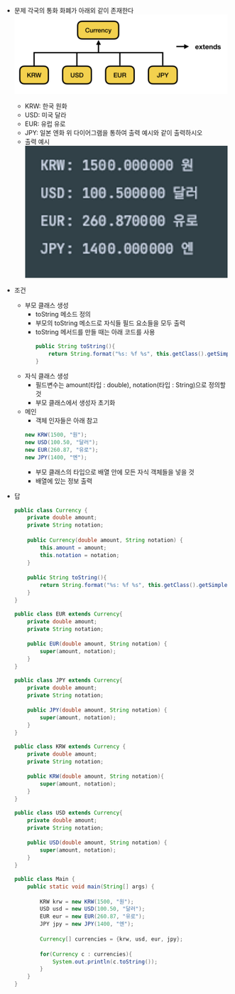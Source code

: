 - 문제
  각국의 통화 화폐가 아래외 같이 존재한다
  ![Alt text](./images/image.png)
  - KRW: 한국 원화
  - USD: 미국 달라
  - EUR: 유럽 유로
  - JPY: 일본 엔화
    위 다이어그램을 통하여 출력 예시와 같이 출력하시오
  - 출력 예시
    ![Alt text](./images/image-1.png)
- 조건
  - 부모 클래스 생성
    - toString 메소드 정의
    - 부모의 toString 메소드로 자식들 필드 요소들을 모두 출력
    - toString 메서드를 만들 때는 아래 코드를 사용
      ```java
      public String toString(){
          return String.format("%s: %f %s", this.getClass().getSimpleName(), amount, notation);
      }
      ```
  - 자식 클래스 생성
    - 필드변수는 amount(타입 : double), notation(타입 : String)으로 정의할 것
    - 부모 클래스에서 생성자 초기화
  - 메인
    - 객체 인자들은 아래 참고
    ```java
    new KRW(1500, "원");
    new USD(100.50, "달러");
    new EUR(260.87, "유로");
    new JPY(1400, "엔");
    ```
    - 부모 클래스의 타입으로 배열 안에 모든 자식 객체들을 넣을 것
    - 배열에 있는 정보 출력
- 답

  ```java
  public class Currency {
      private double amount;
      private String notation;

      public Currency(double amount, String notation) {
          this.amount = amount;
          this.notation = notation;
      }

      public String toString(){
          return String.format("%s: %f %s", this.getClass().getSimpleName(), amount, notation);
      }
  }
  ```

  ```java
  public class EUR extends Currency{
      private double amount;
      private String notation;

      public EUR(double amount, String notation) {
          super(amount, notation);
      }
  }
  ```

  ```java
  public class JPY extends Currency{
      private double amount;
      private String notation;

      public JPY(double amount, String notation) {
          super(amount, notation);
      }
  }
  ```

  ```java
  public class KRW extends Currency {
      private double amount;
      private String notation;

      public KRW(double amount, String notation){
          super(amount, notation);
      }
  }
  ```

  ```java
  public class USD extends Currency{
      private double amount;
      private String notation;

      public USD(double amount, String notation) {
          super(amount, notation);
      }
  }
  ```

  ```java
  public class Main {
      public static void main(String[] args) {

          KRW krw = new KRW(1500, "원");
          USD usd = new USD(100.50, "달러");
          EUR eur = new EUR(260.87, "유로");
          JPY jpy = new JPY(1400, "엔");

          Currency[] currencies = {krw, usd, eur, jpy};

          for(Currency c : currencies){
              System.out.println(c.toString());
          }
      }
  }
  ```

